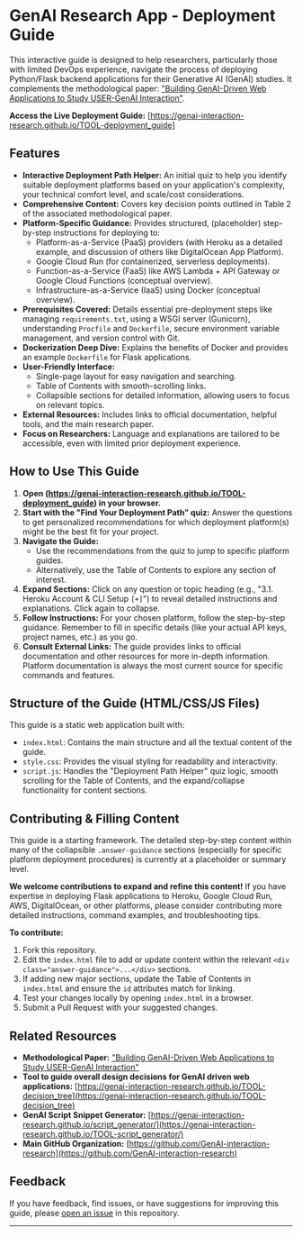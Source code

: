 # GenAI Research App - Deployment Guide

This interactive guide is designed to help researchers, particularly those with limited DevOps experience, navigate the process of deploying Python/Flask backend applications for their Generative AI (GenAI) studies. It complements the methodological paper: ["Building GenAI-Driven Web Applications to Study USER-GenAI Interaction"](https://github.com/GenAI-interaction-research/.github).

**Access the Live Deployment Guide:** [https://genai-interaction-research.github.io/TOOL-deployment_guide]

## Features

* **Interactive Deployment Path Helper:** An initial quiz to help you identify suitable deployment platforms based on your application's complexity, your technical comfort level, and scale/cost considerations.
* **Comprehensive Content:** Covers key decision points outlined in Table 2 of the associated methodological paper.
* **Platform-Specific Guidance:** Provides structured, (placeholder) step-by-step instructions for deploying to:
    * Platform-as-a-Service (PaaS) providers (with Heroku as a detailed example, and discussion of others like DigitalOcean App Platform).
    * Google Cloud Run (for containerized, serverless deployments).
    * Function-as-a-Service (FaaS) like AWS Lambda + API Gateway or Google Cloud Functions (conceptual overview).
    * Infrastructure-as-a-Service (IaaS) using Docker (conceptual overview).
* **Prerequisites Covered:** Details essential pre-deployment steps like managing `requirements.txt`, using a WSGI server (Gunicorn), understanding `Procfile` and `Dockerfile`, secure environment variable management, and version control with Git.
* **Dockerization Deep Dive:** Explains the benefits of Docker and provides an example `Dockerfile` for Flask applications.
* **User-Friendly Interface:**
    * Single-page layout for easy navigation and searching.
    * Table of Contents with smooth-scrolling links.
    * Collapsible sections for detailed information, allowing users to focus on relevant topics.
* **External Resources:** Includes links to official documentation, helpful tools, and the main research paper.
* **Focus on Researchers:** Language and explanations are tailored to be accessible, even with limited prior deployment experience.

## How to Use This Guide

1.  **Open (https://genai-interaction-research.github.io/TOOL-deployment_guide) in your browser.**
2.  **Start with the "Find Your Deployment Path" quiz:** Answer the questions to get personalized recommendations for which deployment platform(s) might be the best fit for your project.
3.  **Navigate the Guide:**
    * Use the recommendations from the quiz to jump to specific platform guides.
    * Alternatively, use the Table of Contents to explore any section of interest.
4.  **Expand Sections:** Click on any question or topic heading (e.g., "3.1. Heroku Account & CLI Setup `[+]`") to reveal detailed instructions and explanations. Click again to collapse.
5.  **Follow Instructions:** For your chosen platform, follow the step-by-step guidance. Remember to fill in specific details (like your actual API keys, project names, etc.) as you go.
6.  **Consult External Links:** The guide provides links to official documentation and other resources for more in-depth information. Platform documentation is always the most current source for specific commands and features.

## Structure of the Guide (HTML/CSS/JS Files)

This guide is a static web application built with:

* `index.html`: Contains the main structure and all the textual content of the guide.
* `style.css`: Provides the visual styling for readability and interactivity.
* `script.js`: Handles the "Deployment Path Helper" quiz logic, smooth scrolling for the Table of Contents, and the expand/collapse functionality for content sections.

## Contributing & Filling Content

This guide is a starting framework. The detailed step-by-step content within many of the collapsible `.answer-guidance` sections (especially for specific platform deployment procedures) is currently at a placeholder or summary level.

**We welcome contributions to expand and refine this content!** If you have expertise in deploying Flask applications to Heroku, Google Cloud Run, AWS, DigitalOcean, or other platforms, please consider contributing more detailed instructions, command examples, and troubleshooting tips.

**To contribute:**

1.  Fork this repository.
2.  Edit the `index.html` file to add or update content within the relevant `<div class="answer-guidance">...</div>` sections.
3.  If adding new major sections, update the Table of Contents in `index.html` and ensure the `id` attributes match for linking.
4.  Test your changes locally by opening `index.html` in a browser.
5.  Submit a Pull Request with your suggested changes.

## Related Resources

* **Methodological Paper:** ["Building GenAI-Driven Web Applications to Study USER-GenAI Interaction"](https://github.com/GenAI-interaction-research/.github)
* **Tool to guide overall design decisions for GenAI driven web applications:** [https://genai-interaction-research.github.io/TOOL-decision_tree](https://genai-interaction-research.github.io/TOOL-decision_tree)
* **GenAI Script Snippet Generator:** [https://genai-interaction-research.github.io/script_generator/](https://genai-interaction-research.github.io/TOOL-script_generator/)
* **Main GitHub Organization:** [https://github.com/GenAI-interaction-research](https://github.com/GenAI-interaction-research)

## Feedback

If you have feedback, find issues, or have suggestions for improving this guide, please [open an issue](https://github.com/GenAI-interaction-research/YOUR_DEPLOYMENT_GUIDE_REPO_NAME/issues) in this repository. 

---
